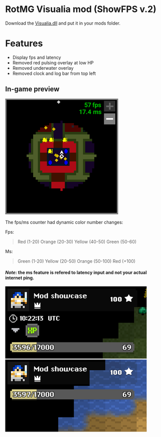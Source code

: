 # RotMG Visualia mod (ShowFPS v.2)
Download the [Visualia.dll](https://github.com/orba-rotmg/ShowFPS/blob/main/visualia.dll) and put it in your mods folder.
# Features
- Display fps and latency
- Removed red pulsing overlay at low HP
- Removed underwater overlay
- Removed clock and log bar from top left
 
## In-game preview

![Preview](/fps.PNG )

The fps/ms counter had dynamic color number changes:

Fps:
>Red (1-20)
Orange (20-30)
Yellow (40-50)
Green (50-60)

Ms:
>Green (1-20)
Yellow (20-50)
Orange (50-100)
Red (+100)

#### *Note*: the ms feature is refered to latency input and not your actual internet ping.

![Before](/3.PNG )
![After](/2.PNG )
